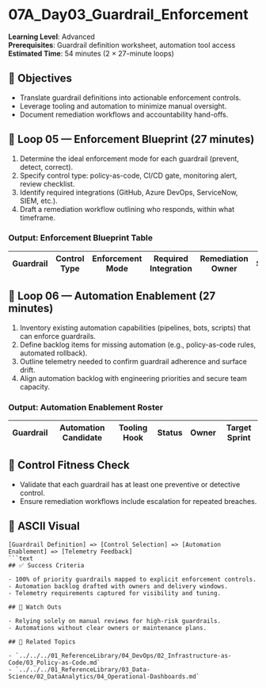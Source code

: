 ﻿# 07A_Day03_Guardrail_Enforcement

**Learning Level**: Advanced  
**Prerequisites**: Guardrail definition worksheet, automation tool access  
**Estimated Time**: 54 minutes (2 × 27-minute loops)

## 🎯 Objectives

- Translate guardrail definitions into actionable enforcement controls.
- Leverage tooling and automation to minimize manual oversight.
- Document remediation workflows and accountability hand-offs.

## 🔄 Loop 05 — Enforcement Blueprint (27 minutes)

1. Determine the ideal enforcement mode for each guardrail (prevent, detect, correct).
2. Specify control type: policy-as-code, CI/CD gate, monitoring alert, review checklist.
3. Identify required integrations (GitHub, Azure DevOps, ServiceNow, SIEM, etc.).
4. Draft a remediation workflow outlining who responds, within what timeframe.

### Output: Enforcement Blueprint Table

| Guardrail | Control Type | Enforcement Mode | Required Integration | Remediation Owner | SLA |
| --- | --- | --- | --- | --- | --- |

## 🔄 Loop 06 — Automation Enablement (27 minutes)

1. Inventory existing automation capabilities (pipelines, bots, scripts) that can enforce guardrails.
2. Define backlog items for missing automation (e.g., policy-as-code rules, automated rollback).
3. Outline telemetry needed to confirm guardrail adherence and surface drift.
4. Align automation backlog with engineering priorities and secure team capacity.

### Output: Automation Enablement Roster

| Guardrail | Automation Candidate | Tooling Hook | Status | Owner | Target Sprint |
| --- | --- | --- | --- | --- | --- |

## 🧭 Control Fitness Check

- Validate that each guardrail has at least one preventive or detective control.
- Ensure remediation workflows include escalation for repeated breaches.

## 🧩 ASCII Visual

```text
[Guardrail Definition] => [Control Selection] => [Automation Enablement] => [Telemetry Feedback]
```text
## ✅ Success Criteria

- 100% of priority guardrails mapped to explicit enforcement controls.
- Automation backlog drafted with owners and delivery windows.
- Telemetry requirements captured for visibility and tuning.

## 🚧 Watch Outs

- Relying solely on manual reviews for high-risk guardrails.
- Automations without clear owners or maintenance plans.

## 🔗 Related Topics

- `../../../01_ReferenceLibrary/04_DevOps/02_Infrastructure-as-Code/03_Policy-as-Code.md`
- `../../../01_ReferenceLibrary/03_Data-Science/02_DataAnalytics/04_Operational-Dashboards.md`
